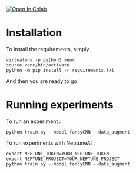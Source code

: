 [![Open In Colab](https://colab.research.google.com/assets/colab-badge.svg)](https://colab.research.google.com/github/jeremyfix/deeplearning-lectures/blob/lightning/LabsSolutions/00-pytorch-FashionMNISTLightning/illustration.ipynb)

# Installation

To install the requirements, simply

```
virtualenv -p python3 venv
source venc/bin/activate
python -m pip install -r requirements.txt
```

And then you are ready to go

# Running experiments

To run an experiment :

	python train.py --model fancyCNN --data_augment

To run experiments with NeptuneAI :

	export NEPTUNE_TOKEN=YOUR_NEPTUNE_TOKEN
	export NEPTUNE_PROJECT=YOUR_NEPTUNE_PROJECT
	python train.py --model fancyCNN --data_augment


